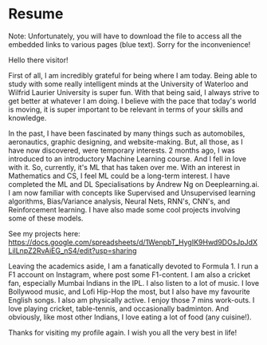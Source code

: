 # Resume

Note: Unfortunately, you will have to download the file to access all the embedded links to various pages (blue text). Sorry for the inconvenience!

Hello there visitor!

First of all, I am incredibly grateful for being where I am today. Being able to study with some really intelligent minds at the University of Waterloo and Wilfrid Laurier University is super fun. With that being said, I always strive to get better at whatever I am doing. I believe with the pace that today's world is moving, it is super important to be relevant in terms of your skills and knowledge.

In the past, I have been fascinated by many things such as automobiles, aeronautics, graphic designing, and website-making. But, all those, as I have now discovered, were temporary interests. 2 months ago, I was introduced to an introductory Machine Learning course. And I fell in love with it. So, currently, it's ML that has taken over me. With an interest in Mathematics and CS, I feel ML could be a long-term interest. I have completed the ML and DL Specialisations by Andrew Ng on Deeplearning.ai. I am now familiar with concepts like Supervised and Unsupervised learning algorithms, Bias/Variance analysis, Neural Nets, RNN's, CNN's, and Reinforcement learning. I have also made some cool projects involving some of these models. 

See my projects here: https://docs.google.com/spreadsheets/d/1WenpbT_HygIK9Hwd9DOsJpJdXLilLnpZ2RvAiEG_nS4/edit?usp=sharing

Leaving the academics aside, I am a fanatically devoted to Formula 1. I run a F1 account on Instagram, where post some F1-content. I am also a cricket fan, especially Mumbai Indians in the IPL. I also listen to a lot of music. I love Bollywood music, and Lofi Hip-Hop the most, but I also have my favourite English songs. I also am physically active. I enjoy those 7 mins work-outs. I love playing cricket, table-tennis, and occasionally badminton. And obviously, like most other Indians, I love eating a lot of food (any cuisine!).

Thanks for visiting my profile again. I wish you all the very best in life!
